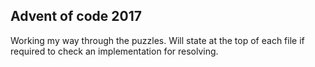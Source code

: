 ## Advent of code 2017

Working my way through the puzzles. Will state at the top of each file if required to check an implementation for resolving.

